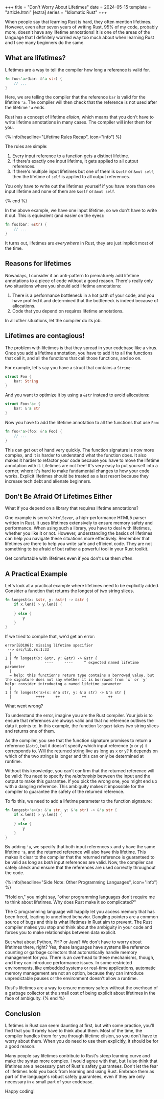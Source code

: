+++
title = "Don't Worry About Lifetimes"
date = 2024-05-15
template = "article.html"
[extra]
series = "Idiomatic Rust"
+++

When people say that learning Rust is hard, they often mention lifetimes. However, even after seven years of writing Rust, 95% of my code, probably more, doesn't have any lifetime annotations! It is one of the areas of the language that I definitely worried way too much about when learning Rust and I see many beginners do the same.

## What are lifetimes?

Lifetimes are a way to tell the compiler how long a reference is valid for.

```rust
fn foo<'a>(bar: &'a str) {
    // ...
}
```

Here, we are telling the compiler that the reference `bar` is valid for the lifetime `'a`. The compiler will then check that the reference is not used after the lifetime `'a` ends.

Rust has a concept of lifetime *elision*, which means that you don't have to write lifetime annotations in many cases. The compiler will infer them for you.

{% info(headline="Lifetime Rules Recap", icon="info") %}

The rules are simple:

1. Every input reference to a function gets a distinct lifetime.
2. If there's exactly one input lifetime, it gets applied to all output references.
3. If there's multiple input lifetimes but one of them is `&self` or `&mut self`, then the lifetime of `self` is applied to all output references.

You only have to write out the lifetimes yourself if you have more than one input lifetime and none of them are `&self` or `&mut self`.

{% end %}

In the above example, we have one input lifetime, so we don't have to write it out. This is equivalent (and easier on the eyes):

```rust
fn foo(bar: &str) {
    // ...
}
```

It turns out, lifetimes are *everywhere* in Rust, they are just implicit most of the time.

## Reasons for lifetimes

Nowadays, I consider it an anti-pattern to prematurely add lifetime annotations to a piece of code without a good reason. There's really only two situations where you should add lifetime annotations:

1. There is a performance bottleneck in a hot path of your code, and you have profiled it and determined that the bottleneck is indeed because of allocations.
2. Code that you depend on requires lifetime annotations.

In all other situations, let the compiler do its job.

## Lifetimes are contagious!

The problem with lifetimes is that they spread in your codebase like a virus. Once you add a lifetime annotation, you have to add it to all the functions that call it, and all the functions that call those functions, and so on.

For example, let's say you have a struct that contains a `String`:

```rust
struct Foo {
    bar: String
}
```

And you want to optimize it by using a `&str` instead to avoid allocations:

```rust
struct Foo<'a> {
    bar: &'a str
}
```

Now you have to add the lifetime annotation to all the functions that use `Foo`:

```rust
fn foo<'a>(foo: &'a Foo) {
    // ...
}
```

This can get out of hand very quickly. The function signature is now more complex, and it is harder to understand what the function does. It also makes it harder to refactor your code because you have to move the lifetime annotation with it. Lifetimes are not free! It's very easy to put yourself into a corner, where it's hard to make fundamental changes to how your code works. Explicit lifetimes should be treated as a last resort because they increase tech debt and alienate beginners.

## Don't Be Afraid Of Lifetimes Either

What if you depend on a library that requires lifetime annotations?

One example is servo's `html5ever`, a high-performance HTML5 parser written in Rust. It uses lifetimes extensively to ensure memory safety and performance. When using such a library, you have to deal with lifetimes, whether you like it or not. However, understanding the basics of lifetimes can help you navigate these situations more effectively. Remember that lifetimes are there to help you write safe and efficient code. They are not something to be afraid of but rather a powerful tool in your Rust toolkit.

Get comfortable with lifetimes even if you don't use them often.

## A Practical Example

Let's look at a practical example where lifetimes need to be explicitly added. Consider a function that returns the longest of two string slices.

```rust
fn longest(x: &str, y: &str) -> &str {
    if x.len() > y.len() {
        x
    } else {
        y
    }
}
```

If we tried to compile that, we'd get an error:

```
error[E0106]: missing lifetime specifier
 --> src/lib.rs:1:33
  |
1 | fn longest(x: &str, y: &str) -> &str {
  |               ----     ----     ^ expected named lifetime parameter
  |
  = help: this function's return type contains a borrowed value, but the signature does not say whether it is borrowed from `x` or `y`
help: consider introducing a named lifetime parameter
  |
1 | fn longest<'a>(x: &'a str, y: &'a str) -> &'a str {
  |           ++++     ++          ++          ++
```

What went wrong?

To understand the error, imagine you are the Rust compiler. Your job is to ensure that references are always valid and that no reference outlives the data it points to. In this example, the function `longest` takes two string slices and returns one of them. 

As the compiler, you see that the function signature promises to return a
reference (`&str`), but it doesn't specify which input reference (`x` or `y`) it
corresponds to. Will the returned string live as long as `x` or `y`? It depends
on which of the two strings is longer and this can only be determined at
runtime.

Without this knowledge, you can't confirm that the returned reference will be
valid: You need to specify the *relationship* between the input and the output
to make this guarantee. If you pick the wrong one, you might end up with a
dangling reference. This ambiguity makes it impossible for the compiler to guarantee the
safety of the returned reference. 


To fix this, we need to add a lifetime parameter to the function signature:

```rust
fn longest<'a>(x: &'a str, y: &'a str) -> &'a str {
    if x.len() > y.len() {
        x
    } else {
        y
    }
}
```

By adding `'a`, we specify that both input references `x` and `y` have the same lifetime `'a`, and the returned reference will also have this lifetime. This makes it clear to the compiler that the returned reference is guaranteed to be valid as long as *both* input references are valid. Now, the compiler can safely check and ensure that the references are used correctly throughout the code.

{% info(headline="Side Note: Other Programming Languages", icon="info") %}

"Hold on," you might say, "other programming languages don't require me to think about lifetimes. Why does Rust make it so complicated?"

The C programming language will happily let you access memory that has been freed, leading to undefined behavior.
Dangling pointers are a common source of bugs and this is what lifetimes in Rust aim to prevent.
The Rust compiler makes you stop and think about the ambiguity in your code and forces you to make 
relationships between data explicit.

But what about Python, PHP or Java? We don't have to worry about lifetimes
there, right? Yes, these languages have systems like reference counting or
garbage collectors that automatically handle memory management for you. There is
an overhead to these mechanisms, though, and they can introduce performance
issues. In some restricted environments, like embedded systems or real-time
applications, automatic memory management are not an option, because they can
introduce unpredictable pauses or the environment doesn't allow a runtime.

Rust's lifetimes are a way to ensure memory safety without the overhead of a garbage collector
at the small cost of being explicit about lifetimes in the face of ambiguity.
{% end %}

## Conclusion

Lifetimes in Rust can seem daunting at first, but with some practice, you'll find that you'll rarely have to think about them. Most of the time, the compiler handles them for you through lifetime elision, so you don't have to worry about them. When you do need to use them explicitly, it should be for a good reason.

Many people say lifetimes contribute to Rust's steep learning curve and make the syntax more complex. I would agree with that, but I also think that lifetimes are a necessary part of Rust's safety guarantees. Don't let the fear of lifetimes hold you back from learning and using Rust. Embrace them as part of the language's robust safety guarantees, even if they are only necessary in a small part of your codebase.

Happy coding!